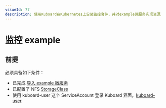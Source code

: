 ```yaml
---
vssueId: 77
description: 使用Kuboard在Kubernetes上安装监控套件，并对example微服务实现资源层监控、中间件层监控、链路追踪和APM监控
---
```


# 监控 example

<AdSenseTitle/>

## 前提

必须具备如下条件：

* 已完成 [导入 example 微服务](/guide/example/import.html)
* 已配置了 NFS [StorageClass](/learning/k8s-intermediate/persistent/storage-class.html)
* 使用 kuboard-user 这个 ServiceAccount 登录 Kuboard 界面，[kuboard-user](/install/v3/install.html#)
